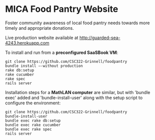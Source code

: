 MICA Food Pantry Website
==========

Foster community awareness of local food pantry needs towards more timely and appropriate donations.

Live production website available at http://guarded-sea-4243.herokuapp.com

To install and run from a __preconfigured SaaSBook VM__: 

    git clone https://github.com/CSC322-Grinnell/foodpantry
    bundle install –-without production
    rake db:setup
    rake cucumber
    rake spec
    rails server

Installation steps for a __MathLAN computer__ are similar, but with 'bundle exec' added and 'bundle-install-user' along with the setup script to configure the environment:

    git clone https://github.com/CSC322-Grinnell/foodpantry
    bundle-install-user
    bundle exec rake db:setup
    bundle exec rake cucumber
    bundle exec rake spec
    rails server

